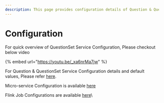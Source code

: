 ```yaml
---
description: This page provides configuration details of Question & QuestionSet service
---
```


# Configuration

For quick overview of QuestionSet Service Configuration, Please checkout below video

{% embed url="https://youtu.be/_xa6nrMa7jw" %}

For Question & QuestionSet Service Configuration details and default values, Please refer [here](../../../use/developer-installation/question-and-question-set-service/configuration.md).

Micro-service Configuration is available [here](https://github.com/project-sunbird/sunbird-devops/blob/release-5.2.0-inquiry/ansible/roles/stack-sunbird/templates/assessment-service\_application.conf)

Flink Job Configurations are available [here](https://github.com/Sunbird-inQuiry/data-pipeline/blob/release-5.2.0/kubernetes/helm\_charts/datapipeline\_jobs/values.j2)\

